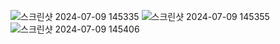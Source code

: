 ![스크린샷 2024-07-09 145335](https://github.com/yuju0701/times-local/assets/163105974/0cdc08fb-911a-453b-ad74-a11e998daf87)
![스크린샷 2024-07-09 145355](https://github.com/yuju0701/times-local/assets/163105974/c6fadeba-5985-4b0f-8dbe-fc50dbaf8766)
![스크린샷 2024-07-09 145406](https://github.com/yuju0701/times-local/assets/163105974/94cae7b0-0424-4fbc-b0d1-0746bf12f593)
